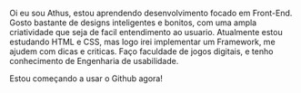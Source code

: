 Oi eu sou Athus, estou aprendendo desenvolvimento focado em Front-End.
Gosto bastante de designs inteligentes e bonitos, com uma ampla criatividade que seja de facil entendimento ao usuario.
Atualmente estou estudando HTML e CSS, mas logo irei implementar um Framework, me ajudem com dicas e criticas. 
Faço faculdade de jogos digitais, e tenho conhecimento de Engenharia de usabilidade.

Estou começando a usar o Github agora!
